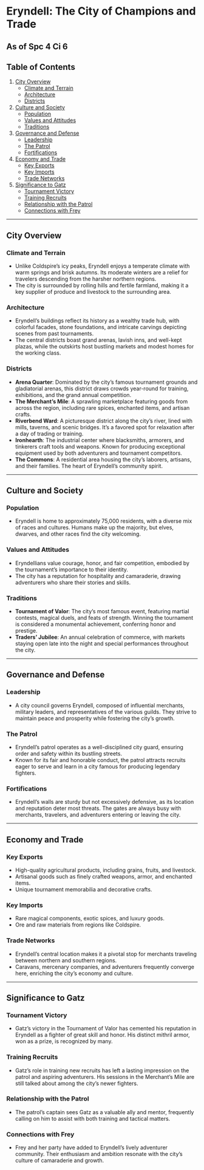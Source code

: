 # Eryndell: The City of Champions and Trade

## **As of Spc 4 Ci 6**

## Table of Contents
1. [City Overview](#city-overview)
   - [Climate and Terrain](#climate-and-terrain)
   - [Architecture](#architecture)
   - [Districts](#districts)
2. [Culture and Society](#culture-and-society)
   - [Population](#population)
   - [Values and Attitudes](#values-and-attitudes)
   - [Traditions](#traditions)
3. [Governance and Defense](#governance-and-defense)
   - [Leadership](#leadership)
   - [The Patrol](#the-patrol)
   - [Fortifications](#fortifications)
4. [Economy and Trade](#economy-and-trade)
   - [Key Exports](#key-exports)
   - [Key Imports](#key-imports)
   - [Trade Networks](#trade-networks)
5. [Significance to Gatz](#significance-to-gatz)
   - [Tournament Victory](#tournament-victory)
   - [Training Recruits](#training-recruits)
   - [Relationship with the Patrol](#relationship-with-the-patrol)
   - [Connections with Frey](#connections-with-frey)

---

## **City Overview**

### **Climate and Terrain**
- Unlike Coldspire’s icy peaks, Eryndell enjoys a temperate climate with warm springs and brisk autumns. Its moderate winters are a relief for travelers descending from the harsher northern regions.
- The city is surrounded by rolling hills and fertile farmland, making it a key supplier of produce and livestock to the surrounding area.

### **Architecture**
- Eryndell’s buildings reflect its history as a wealthy trade hub, with colorful facades, stone foundations, and intricate carvings depicting scenes from past tournaments.
- The central districts boast grand arenas, lavish inns, and well-kept plazas, while the outskirts host bustling markets and modest homes for the working class.

### **Districts**
- **Arena Quarter**: Dominated by the city’s famous tournament grounds and gladiatorial arenas, this district draws crowds year-round for training, exhibitions, and the grand annual competition.
- **The Merchant’s Mile**: A sprawling marketplace featuring goods from across the region, including rare spices, enchanted items, and artisan crafts.
- **Riverbend Ward**: A picturesque district along the city’s river, lined with mills, taverns, and scenic bridges. It’s a favored spot for relaxation after a day of trading or training.
- **Ironhearth**: The industrial center where blacksmiths, armorers, and tinkerers craft tools and weapons. Known for producing exceptional equipment used by both adventurers and tournament competitors.
- **The Commons**: A residential area housing the city’s laborers, artisans, and their families. The heart of Eryndell’s community spirit.

---

## **Culture and Society**

### **Population**
- Eryndell is home to approximately 75,000 residents, with a diverse mix of races and cultures. Humans make up the majority, but elves, dwarves, and other races find the city welcoming.

### **Values and Attitudes**
- Eryndellians value courage, honor, and fair competition, embodied by the tournament’s importance to their identity.
- The city has a reputation for hospitality and camaraderie, drawing adventurers who share their stories and skills.

### **Traditions**
- **Tournament of Valor**: The city’s most famous event, featuring martial contests, magical duels, and feats of strength. Winning the tournament is considered a monumental achievement, conferring honor and prestige.
- **Traders’ Jubilee**: An annual celebration of commerce, with markets staying open late into the night and special performances throughout the city.

---

## **Governance and Defense**

### **Leadership**
- A city council governs Eryndell, composed of influential merchants, military leaders, and representatives of the various guilds. They strive to maintain peace and prosperity while fostering the city’s growth.

### **The Patrol**
- Eryndell’s patrol operates as a well-disciplined city guard, ensuring order and safety within its bustling streets.
- Known for its fair and honorable conduct, the patrol attracts recruits eager to serve and learn in a city famous for producing legendary fighters.

### **Fortifications**
- Eryndell’s walls are sturdy but not excessively defensive, as its location and reputation deter most threats. The gates are always busy with merchants, travelers, and adventurers entering or leaving the city.

---

## **Economy and Trade**

### **Key Exports**
- High-quality agricultural products, including grains, fruits, and livestock.
- Artisanal goods such as finely crafted weapons, armor, and enchanted items.
- Unique tournament memorabilia and decorative crafts.

### **Key Imports**
- Rare magical components, exotic spices, and luxury goods.
- Ore and raw materials from regions like Coldspire.

### **Trade Networks**
- Eryndell’s central location makes it a pivotal stop for merchants traveling between northern and southern regions.
- Caravans, mercenary companies, and adventurers frequently converge here, enriching the city’s economy and culture.

---

## **Significance to Gatz**

### **Tournament Victory**
- Gatz’s victory in the Tournament of Valor has cemented his reputation in Eryndell as a fighter of great skill and honor. His distinct mithril armor, won as a prize, is recognized by many.

### **Training Recruits**
- Gatz’s role in training new recruits has left a lasting impression on the patrol and aspiring adventurers. His sessions in the Merchant’s Mile are still talked about among the city’s newer fighters.

### **Relationship with the Patrol**
- The patrol’s captain sees Gatz as a valuable ally and mentor, frequently calling on him to assist with both training and tactical matters.

### **Connections with Frey**
- Frey and her party have added to Eryndell’s lively adventurer community. Their enthusiasm and ambition resonate with the city’s culture of camaraderie and growth.
